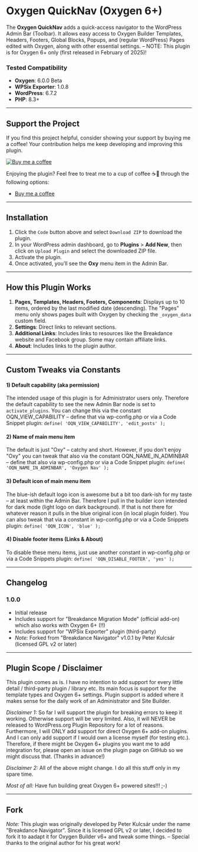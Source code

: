 # Oxygen QuickNav (Oxygen 6+)

The **Oxygen QuickNav** adds a quick-access navigator to the WordPress Admin Bar (Toolbar). It allows easy access to Oxygen Builder Templates, Headers, Footers, Global Blocks, Popups, and (regular WordPress) Pages edited with Oxygen, along with other essential settings. – NOTE: This plugin is for Oxygen 6+ only (first released in February of 2025)!

### Tested Compatibility
- **Oxygen**: 6.0.0 Beta
- **WPSix Exporter**: 1.0.8
- **WordPress**: 6.7.2
- **PHP**: 8.3+

---

## Support the Project

If you find this project helpful, consider showing your support by buying me a coffee! Your contribution helps me keep developing and improving this plugin.

[![Buy me a coffee](https://www.paypalobjects.com/en_US/i/btn/btn_donateCC_LG.gif)](https://buymeacoffee.com/daveshine)

Enjoying the plugin? Feel free to treat me to a cup of coffee ☕🙂 through the following options:

- [Buy me a coffee](https://buymeacoffee.com/daveshine)

---

## Installation

1. Click the `Code` button above and select `Download ZIP` to download the plugin.
2. In your WordPress admin dashboard, go to **Plugins** > **Add New**, then click on `Upload Plugin` and select the downloaded ZIP file.
3. Activate the plugin.
4. Once activated, you’ll see the **Oxy** menu item in the Admin Bar.

---

## How this Plugin Works

1. **Pages, Templates, Headers, Footers, Components**: Displays up to 10 items, ordered by the last modified date (descending). The "Pages" menu only shows pages built with Oxygen by checking the `_oxygen_data` custom field.
2. **Settings**: Direct links to relevant sections.
3. **Additional Links**: Includes links to resources like the Breakdance website and Facebook group. Some may contain affiliate links.
4. **About**: Includes links to the plugin author.

---

## Custom Tweaks via Constants

#### 1) Default capability (aka permission)
The intended usage of this plugin is for Administrator users only. Therefore the default capability to see the new Admin Bar node is set to `activate_plugins`. You can change this via the constant OQN_VIEW_CAPABILITY – define that via wp-config.php or via a Code Snippet plugin: `define( 'OQN_VIEW_CAPABILITY', 'edit_posts' );`

#### 2) Name of main menu item
The default is just "Oxy" – catchy and short. However, if you don't enjoy "Oxy" you can tweak that also via the constant OQN_NAME_IN_ADMINBAR – define that also via wp-config.php or via a Code Snippet plugin: `define( 'OQN_NAME_IN_ADMINBAR', 'Oxygen Nav' );`

#### 3) Default icon of main menu item 
The blue-ish default logo icon is awesome but a bit too dark-ish for my taste – at least within the Admin Bar. Therefore I pull in the builder icon intended for dark mode (light logo on dark background). If that is not there for whatever reason it pulls in the blue original icon (in local plugin folder). You can also tweak that via a constant in wp-config.php or via a Code Snippets plugin: `define( 'OQN_ICON', 'blue' );`

#### 4) Disable footer items (Links & About)
To disable these menu items, just use another constant in wp-config.php or via a Code Snippets plugin: `define( 'OQN_DISABLE_FOOTER', 'yes' );`

---

## Changelog

### 1.0.0
- Initial release
- Includes support for "Breakdance Migration Mode" (official add-on) which also works with Oxygen 6+ (!!)
- Includes support for "WPSix Exporter" plugin (third-party)
- _Note:_ Forked from "Breakdance Navigator" v1.0.1 by Peter Kulcsár (licensed GPL v2 or later)

---

## Plugin Scope / Disclaimer

This plugin comes as is. I have no intention to add support for every little detail / third-party plugin / library etc. Its main focus is support for the template types and Oxygen 6+ settings. Plugin support is added where it makes sense for the daily work of an Administrator and Site Builder.

_Disclaimer 1:_ So far I will support the plugin for breaking errors to keep it working. Otherwise support will be very limited. Also, it will NEVER be released to WordPress.org Plugin Repository for a lot of reasons. Furthermore, I will ONLY add support for direct Oxygen 6+ add-on plugins. And I can only add support if I would own a license myself (for testing etc.). Therefore, if there might be Oxygen 6+ plugins you want me to add integration for, please open an issue on the plugin page on GitHub so we might discuss that. (Thanks in advance!)

_Disclaimer 2:_ All of the above might change. I do all this stuff only in my spare time.

_Most of all:_ Have fun building great Oxygen 6+ powered sites!!! ;-)

---

## Fork

_Note:_ This plugin was originally developed by Peter Kulcsár under the name "Breakdance Navigator". Since it is licensed GPL v2 or later, I decided to fork it to aadapt it for Oxygen Builder v6+ and tweak some things. – Special thanks to the original author for his great work!